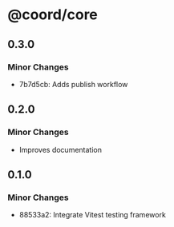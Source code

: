 # @coord/core

## 0.3.0

### Minor Changes

- 7b7d5cb: Adds publish workflow

## 0.2.0

### Minor Changes

- Improves documentation

## 0.1.0

### Minor Changes

- 88533a2: Integrate Vitest testing framework
